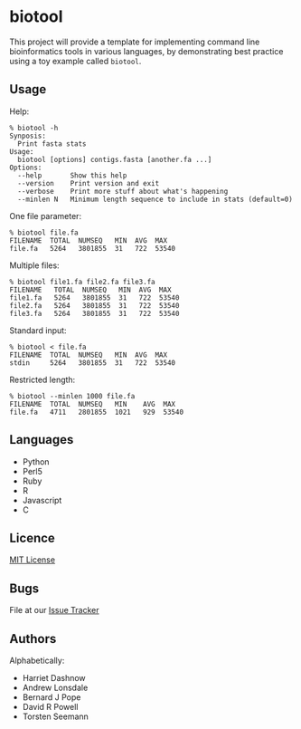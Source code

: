 # biotool

This project will provide a template for implementing command line bioinformatics tools in various languages, 
by demonstrating best practice using a toy example called `biotool`.

## Usage

Help:
```
% biotool -h
Synposis:
  Print fasta stats
Usage:
  biotool [options] contigs.fasta [another.fa ...]
Options:
  --help       Show this help
  --version    Print version and exit
  --verbose    Print more stuff about what's happening
  --minlen N   Minimum length sequence to include in stats (default=0)
```

One file parameter:
```
% biotool file.fa
FILENAME  TOTAL  NUMSEQ   MIN  AVG  MAX
file.fa   5264   3801855  31   722  53540
```

Multiple files:
```
% biotool file1.fa file2.fa file3.fa
FILENAME   TOTAL  NUMSEQ   MIN  AVG  MAX
file1.fa   5264   3801855  31   722  53540
file2.fa   5264   3801855  31   722  53540
file3.fa   5264   3801855  31   722  53540
```

Standard input:
```
% biotool < file.fa
FILENAME  TOTAL  NUMSEQ   MIN  AVG  MAX
stdin     5264   3801855  31   722  53540
```

Restricted length:
```
% biotool --minlen 1000 file.fa
FILENAME  TOTAL  NUMSEQ   MIN    AVG  MAX
file.fa   4711   2801855  1021   929  53540
```

## Languages

* Python
* Perl5
* Ruby
* R
* Javascript
* C

## Licence

[MIT License](https://raw.githubusercontent.com/biotool-paper/biotool/master/LICENSE)

## Bugs

File at our [Issue Tracker](https://github.com/biotool-paper/biotool/issues)

## Authors

Alphabetically:

* Harriet Dashnow
* Andrew Lonsdale
* Bernard J Pope
* David R Powell
* Torsten Seemann
